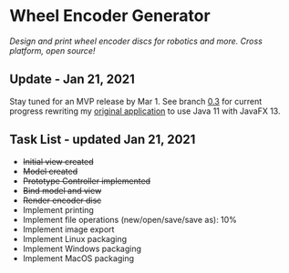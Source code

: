 # Wheel Encoder Generator
*Design and print wheel encoder discs for robotics and more. Cross platform, open source!*

## Update - Jan 21, 2021

Stay tuned for an MVP release by Mar 1. See branch [0.3](https://github.com/shimniok/WheelEncoderGenerator/tree/0.3) 
for current progress rewriting my [original application](https://code.google.com/archive/p/wheel-encoder-generator/) to
use Java 11 with JavaFX 13.

## Task List - updated Jan 21, 2021

 * ~~Initial view created~~
 * ~~Model created~~
 * ~~Prototype Controller implemented~~
 * ~~Bind model and view~~
 * ~~Render encoder disc~~
 * Implement printing
 * Implement file operations (new/open/save/save as): 10%
 * Implement image export
 * Implement Linux packaging
 * Implement Windows packaging
 * Implement MacOS packaging